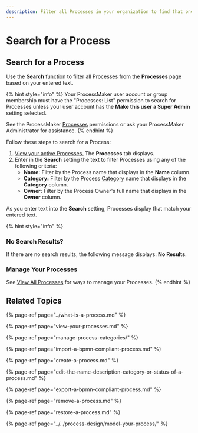 ```yaml
---
description: Filter all Processes in your organization to find that one you need.
---
```


# Search for a Process

## Search for a Process

Use the **Search** function to filter all Processes from the **Processes** page based on your entered text.

{% hint style="info" %}
Your ProcessMaker user account or group membership must have the "Processes: List" permission to search for Processes unless your user account has the **Make this user a Super Admin** setting selected.

See the ProcessMaker [Processes](../../../processmaker-administration/permission-descriptions-for-users-and-groups.md#processes) permissions or ask your ProcessMaker Administrator for assistance.
{% endhint %}

Follow these steps to search for a Process:

1. [View your active Processes.](./#view-your-processes) The **Processes** tab displays.
2. Enter in the **Search** setting the text to filter Processes using any of the following criteria:
   * **Name:** Filter by the Process name that displays in the **Name** column.
   * **Category:** Filter by the Process [Category](manage-process-categories/what-is-a-process-category.md) name that displays in the **Category** column.
   * **Owner:** Filter by the Process Owner's full name that displays in the **Owner** column.

As you enter text into the **Search** setting, Processes display that match your entered text.

{% hint style="info" %}
### No Search Results?

If there are no search results, the following message displays: **No Results**.

### Manage Your Processes

See [View All Processes](view-your-processes.md#manage-your-processes) for ways to manage your Processes.
{% endhint %}

## Related Topics

{% page-ref page="../what-is-a-process.md" %}

{% page-ref page="view-your-processes.md" %}

{% page-ref page="manage-process-categories/" %}

{% page-ref page="import-a-bpmn-compliant-process.md" %}

{% page-ref page="create-a-process.md" %}

{% page-ref page="edit-the-name-description-category-or-status-of-a-process.md" %}

{% page-ref page="export-a-bpmn-compliant-process.md" %}

{% page-ref page="remove-a-process.md" %}

{% page-ref page="restore-a-process.md" %}

{% page-ref page="../../process-design/model-your-process/" %}

